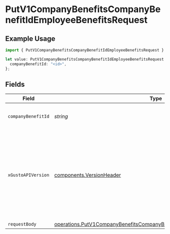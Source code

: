 # PutV1CompanyBenefitsCompanyBenefitIdEmployeeBenefitsRequest

## Example Usage

```typescript
import { PutV1CompanyBenefitsCompanyBenefitIdEmployeeBenefitsRequest } from "gusto-embedded/models/operations";

let value: PutV1CompanyBenefitsCompanyBenefitIdEmployeeBenefitsRequest = {
  companyBenefitId: "<id>",
};
```

## Fields

| Field                                                                                                                                                                                                                        | Type                                                                                                                                                                                                                         | Required                                                                                                                                                                                                                     | Description                                                                                                                                                                                                                  |
| ---------------------------------------------------------------------------------------------------------------------------------------------------------------------------------------------------------------------------- | ---------------------------------------------------------------------------------------------------------------------------------------------------------------------------------------------------------------------------- | ---------------------------------------------------------------------------------------------------------------------------------------------------------------------------------------------------------------------------- | ---------------------------------------------------------------------------------------------------------------------------------------------------------------------------------------------------------------------------- |
| `companyBenefitId`                                                                                                                                                                                                           | *string*                                                                                                                                                                                                                     | :heavy_check_mark:                                                                                                                                                                                                           | The UUID of the company benefit                                                                                                                                                                                              |
| `xGustoAPIVersion`                                                                                                                                                                                                           | [components.VersionHeader](../../models/components/versionheader.md)                                                                                                                                                         | :heavy_minus_sign:                                                                                                                                                                                                           | Determines the date-based API version associated with your API call. If none is provided, your application's [minimum API version](https://docs.gusto.com/embedded-payroll/docs/api-versioning#minimum-api-version) is used. |
| `requestBody`                                                                                                                                                                                                                | [operations.PutV1CompanyBenefitsCompanyBenefitIdEmployeeBenefitsRequestBody](../../models/operations/putv1companybenefitscompanybenefitidemployeebenefitsrequestbody.md)                                                     | :heavy_minus_sign:                                                                                                                                                                                                           | N/A                                                                                                                                                                                                                          |